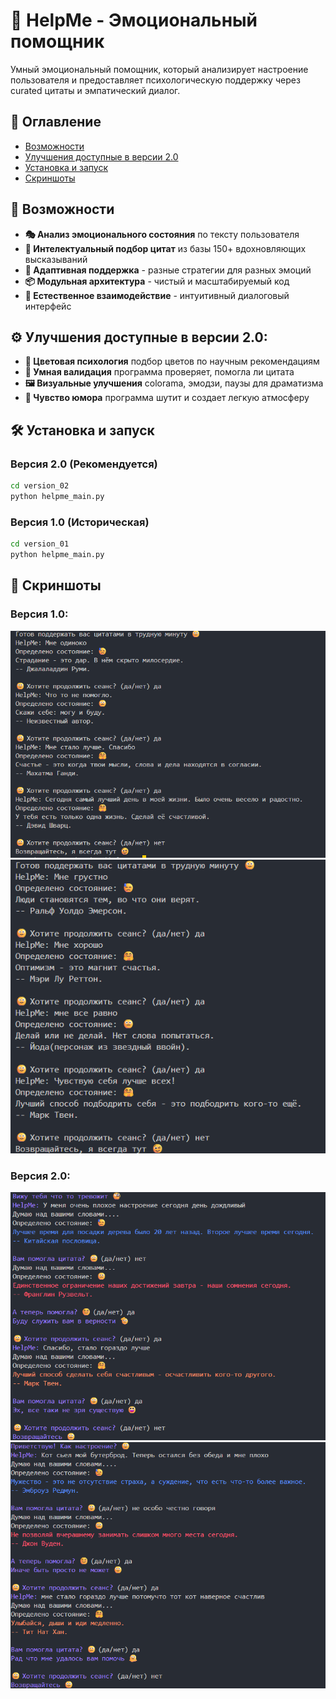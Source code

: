 # 💙 HelpMe - Эмоциональный помощник

Умный эмоциональный помощник, который анализирует настроение пользователя 
и предоставляет психологическую поддержку через curated цитаты и эмпатический диалог.

## 📖 Оглавление
- [Возможности](#возможности)
- [Улучшения доступные в версии 2.0](#улучшения-доступные-в-версии-2.0:)
- [Установка и запуск](#установка)
- [Скриншоты](#скриншоты)

## 🎉 Возможности

- **🎭 Анализ эмоционального состояния** по тексту пользователя 
- **💫 Интелектуальный подбор цитат** из базы 150+ вдохновляющих высказываний
- **🔄️ Адаптивная поддержка** - разные стратегии для разных эмоций
- **📦 Модульная архитектура** - чистый и масштабируемый код
- **💬 Естественное взаимодействие** - интуитивный диалоговый интерфейс

## ⚙️ Улучшения доступные в версии 2.0:
- **🎨 Цветовая психология** подбор цветов по научным рекомендациям
- **🎡 Умная валидация** программа проверяет, помогла ли цитата
- **🖼️ Визуальные улучшения** colorama, эмодзи, паузы для драматизма
- **🤡 Чувство юмора** программа шутит и создает легкую атмосферу

## 🛠️ Установка и запуск

### Версия 2.0 (Рекомендуется)
```bash
cd version_02
python helpme_main.py
```

### Версия 1.0 (Историческая)
```bash
cd version_01
python helpme_main.py
```

## 📸 Скриншоты
### Версия 1.0:
![Пример работы эмоционального помощника](images/image_001.png)
![Пример работы эмоционального помощника](images/image_002.png)

### Версия 2.0:
![Пример работы эмоционального помощника](images/image_003.png)
![Пример работы эмоционального помощника](images/image_004.png)



